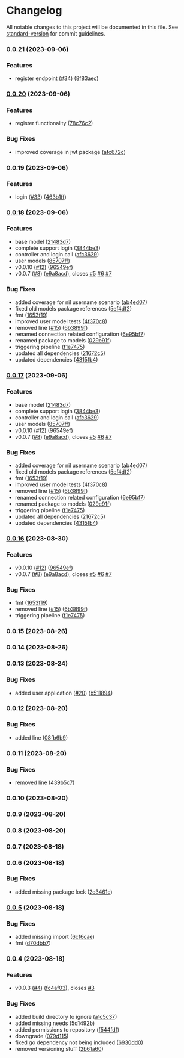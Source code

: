 # Changelog

All notable changes to this project will be documented in this file. See [standard-version](https://github.com/conventional-changelog/standard-version) for commit guidelines.

### 0.0.21 (2023-09-06)


### Features

* register endpoint ([#34](https://github.com/hawks-atlanta/authentication-go/issues/34)) ([8f83aec](https://github.com/hawks-atlanta/authentication-go/commit/8f83aec83444407f51bd6417f0f68379b6465171))

### [0.0.20](https://github.com/hawks-atlanta/authentication-go/compare/v0.0.19...v0.0.20) (2023-09-06)


### Features

* register functionality ([78c76c2](https://github.com/hawks-atlanta/authentication-go/commit/78c76c2e54244bcdfdac882e5a9f1e83bbcb113c))


### Bug Fixes

* improved coverage in jwt package ([afc672c](https://github.com/hawks-atlanta/authentication-go/commit/afc672cba46d0b46408c59eff0032474b0ec256f))

### 0.0.19 (2023-09-06)


### Features

* login ([#33](https://github.com/hawks-atlanta/authentication-go/issues/33)) ([463b1ff](https://github.com/hawks-atlanta/authentication-go/commit/463b1ff9d78f197c7d02e282a755a636cf7d378f))

### [0.0.18](https://github.com/hawks-atlanta/authentication-go/compare/v0.0.5...v0.0.18) (2023-09-06)


### Features

* base model ([21483d7](https://github.com/hawks-atlanta/authentication-go/commit/21483d757ac37a68088b7b7f0cd1c3a964f747f6))
* complete support login ([3844be3](https://github.com/hawks-atlanta/authentication-go/commit/3844be35b11a169c9bc67a1ef688ec609913975f))
* controller and login call ([afc3629](https://github.com/hawks-atlanta/authentication-go/commit/afc3629797732aadc31a0568f95a557c4865e211))
* user models ([85707ff](https://github.com/hawks-atlanta/authentication-go/commit/85707ff8b23f6b107c5ed959de39c24e1c6e004a))
* v0.0.10 ([#12](https://github.com/hawks-atlanta/authentication-go/issues/12)) ([96549ef](https://github.com/hawks-atlanta/authentication-go/commit/96549eff4bb24932dec1fca949692bf5efe1395d))
* v0.0.7 ([#8](https://github.com/hawks-atlanta/authentication-go/issues/8)) ([e9a8acd](https://github.com/hawks-atlanta/authentication-go/commit/e9a8acdf6d14be40ed3c05f62b71de28bab8ad83)), closes [#5](https://github.com/hawks-atlanta/authentication-go/issues/5) [#6](https://github.com/hawks-atlanta/authentication-go/issues/6) [#7](https://github.com/hawks-atlanta/authentication-go/issues/7)


### Bug Fixes

* added coverage for nil username scenario ([ab4ed07](https://github.com/hawks-atlanta/authentication-go/commit/ab4ed079ec800b8d47474a346a889c1bb8758683))
* fixed old models package references ([5ef4df2](https://github.com/hawks-atlanta/authentication-go/commit/5ef4df24e3b9a2be68a2b0bfa645fad1c98fb655))
* fmt ([1653f19](https://github.com/hawks-atlanta/authentication-go/commit/1653f198fcbed059d14a657afe3b553983e5f531))
* improved user model tests ([4f370c8](https://github.com/hawks-atlanta/authentication-go/commit/4f370c8077d1c04673cbe68b27c8074c4b166b1f))
* removed line ([#15](https://github.com/hawks-atlanta/authentication-go/issues/15)) ([6b3899f](https://github.com/hawks-atlanta/authentication-go/commit/6b3899f5c8a3da1f15c0522b452f5dc5a326a601))
* renamed connection related configuration ([6e95bf7](https://github.com/hawks-atlanta/authentication-go/commit/6e95bf78f8c3a96bbfd19862604b1d641e04e467))
* renamed package to models ([029e91f](https://github.com/hawks-atlanta/authentication-go/commit/029e91f4cbcf5cd44013641915e7f4097328e59f))
* triggering pipeline ([f1e7475](https://github.com/hawks-atlanta/authentication-go/commit/f1e7475f6d5595c5bcc656136ef6093ff647dcfc))
* updated all dependencies ([21672c5](https://github.com/hawks-atlanta/authentication-go/commit/21672c5ecedd212f4f0f8ee2f128f646f4969cb4))
* updated dependencies ([4315fb4](https://github.com/hawks-atlanta/authentication-go/commit/4315fb40ff7d44701d54ee3424d430c74e3d9daf))

### [0.0.17](https://github.com/hawks-atlanta/authentication-go/compare/v0.0.5...v0.0.17) (2023-09-06)


### Features

* base model ([21483d7](https://github.com/hawks-atlanta/authentication-go/commit/21483d757ac37a68088b7b7f0cd1c3a964f747f6))
* complete support login ([3844be3](https://github.com/hawks-atlanta/authentication-go/commit/3844be35b11a169c9bc67a1ef688ec609913975f))
* controller and login call ([afc3629](https://github.com/hawks-atlanta/authentication-go/commit/afc3629797732aadc31a0568f95a557c4865e211))
* user models ([85707ff](https://github.com/hawks-atlanta/authentication-go/commit/85707ff8b23f6b107c5ed959de39c24e1c6e004a))
* v0.0.10 ([#12](https://github.com/hawks-atlanta/authentication-go/issues/12)) ([96549ef](https://github.com/hawks-atlanta/authentication-go/commit/96549eff4bb24932dec1fca949692bf5efe1395d))
* v0.0.7 ([#8](https://github.com/hawks-atlanta/authentication-go/issues/8)) ([e9a8acd](https://github.com/hawks-atlanta/authentication-go/commit/e9a8acdf6d14be40ed3c05f62b71de28bab8ad83)), closes [#5](https://github.com/hawks-atlanta/authentication-go/issues/5) [#6](https://github.com/hawks-atlanta/authentication-go/issues/6) [#7](https://github.com/hawks-atlanta/authentication-go/issues/7)


### Bug Fixes

* added coverage for nil username scenario ([ab4ed07](https://github.com/hawks-atlanta/authentication-go/commit/ab4ed079ec800b8d47474a346a889c1bb8758683))
* fixed old models package references ([5ef4df2](https://github.com/hawks-atlanta/authentication-go/commit/5ef4df24e3b9a2be68a2b0bfa645fad1c98fb655))
* fmt ([1653f19](https://github.com/hawks-atlanta/authentication-go/commit/1653f198fcbed059d14a657afe3b553983e5f531))
* improved user model tests ([4f370c8](https://github.com/hawks-atlanta/authentication-go/commit/4f370c8077d1c04673cbe68b27c8074c4b166b1f))
* removed line ([#15](https://github.com/hawks-atlanta/authentication-go/issues/15)) ([6b3899f](https://github.com/hawks-atlanta/authentication-go/commit/6b3899f5c8a3da1f15c0522b452f5dc5a326a601))
* renamed connection related configuration ([6e95bf7](https://github.com/hawks-atlanta/authentication-go/commit/6e95bf78f8c3a96bbfd19862604b1d641e04e467))
* renamed package to models ([029e91f](https://github.com/hawks-atlanta/authentication-go/commit/029e91f4cbcf5cd44013641915e7f4097328e59f))
* triggering pipeline ([f1e7475](https://github.com/hawks-atlanta/authentication-go/commit/f1e7475f6d5595c5bcc656136ef6093ff647dcfc))
* updated all dependencies ([21672c5](https://github.com/hawks-atlanta/authentication-go/commit/21672c5ecedd212f4f0f8ee2f128f646f4969cb4))
* updated dependencies ([4315fb4](https://github.com/hawks-atlanta/authentication-go/commit/4315fb40ff7d44701d54ee3424d430c74e3d9daf))

### [0.0.16](https://github.com/hawks-atlanta/authentication-go/compare/v0.0.5...v0.0.16) (2023-08-30)


### Features

* v0.0.10 ([#12](https://github.com/hawks-atlanta/authentication-go/issues/12)) ([96549ef](https://github.com/hawks-atlanta/authentication-go/commit/96549eff4bb24932dec1fca949692bf5efe1395d))
* v0.0.7 ([#8](https://github.com/hawks-atlanta/authentication-go/issues/8)) ([e9a8acd](https://github.com/hawks-atlanta/authentication-go/commit/e9a8acdf6d14be40ed3c05f62b71de28bab8ad83)), closes [#5](https://github.com/hawks-atlanta/authentication-go/issues/5) [#6](https://github.com/hawks-atlanta/authentication-go/issues/6) [#7](https://github.com/hawks-atlanta/authentication-go/issues/7)


### Bug Fixes

* fmt ([1653f19](https://github.com/hawks-atlanta/authentication-go/commit/1653f198fcbed059d14a657afe3b553983e5f531))
* removed line ([#15](https://github.com/hawks-atlanta/authentication-go/issues/15)) ([6b3899f](https://github.com/hawks-atlanta/authentication-go/commit/6b3899f5c8a3da1f15c0522b452f5dc5a326a601))
* triggering pipeline ([f1e7475](https://github.com/hawks-atlanta/authentication-go/commit/f1e7475f6d5595c5bcc656136ef6093ff647dcfc))

### 0.0.15 (2023-08-26)

### 0.0.14 (2023-08-26)

### 0.0.13 (2023-08-24)


### Bug Fixes

* added user application ([#20](https://github.com/hawks-atlanta/authentication-go/issues/20)) ([b511894](https://github.com/hawks-atlanta/authentication-go/commit/b511894c4ebab07f4a241bf33363763c456b2d00))

### 0.0.12 (2023-08-20)


### Bug Fixes

* added line ([08fb6b9](https://github.com/hawks-atlanta/authentication-go/commit/08fb6b935fd59f6425763a35d6a7256ee53093e3))

### 0.0.11 (2023-08-20)


### Bug Fixes

* removed line ([439b5c7](https://github.com/hawks-atlanta/authentication-go/commit/439b5c7d9aba92b5a1ec787561aa924d26d01222))

### 0.0.10 (2023-08-20)

### 0.0.9 (2023-08-20)

### 0.0.8 (2023-08-20)

### 0.0.7 (2023-08-18)

### 0.0.6 (2023-08-18)


### Bug Fixes

* added missing package lock ([2e3461e](https://github.com/hawks-atlanta/authentication-go/commit/2e3461e4bb63b806a12933ea1ab3f40e8af59b26))

### [0.0.5](https://github.com/hawks-atlanta/authentication-go/compare/v0.0.4...v0.0.5) (2023-08-18)


### Bug Fixes

* added missing import ([6cf6cae](https://github.com/hawks-atlanta/authentication-go/commit/6cf6caeaf501d347b2b034a80a277c105d141f68))
* fmt ([d70dbb7](https://github.com/hawks-atlanta/authentication-go/commit/d70dbb786811537fb07602cf8f644e00aa81dd2d))

### 0.0.4 (2023-08-18)


### Features

* v0.0.3 ([#4](https://github.com/hawks-atlanta/authentication-go/issues/4)) ([fc4af03](https://github.com/hawks-atlanta/authentication-go/commit/fc4af036fb90774be7de61cb857519cdd26da776)), closes [#3](https://github.com/hawks-atlanta/authentication-go/issues/3)


### Bug Fixes

* added build directory to ignore ([a1c5c37](https://github.com/hawks-atlanta/authentication-go/commit/a1c5c37eb777ed17ed71b32c8aafac84d7a1c5f3))
* added missing needs ([5d1492b](https://github.com/hawks-atlanta/authentication-go/commit/5d1492b2b088a1e13a3d249281da1b05462bdf76))
* added permissions to repository ([f544fdf](https://github.com/hawks-atlanta/authentication-go/commit/f544fdf7d3e1cbc4f7feedf82553f27728f22b33))
* downgrade ([079d115](https://github.com/hawks-atlanta/authentication-go/commit/079d11592848882395dc47a63a1b9349207edfa5))
* fixed go dependency not being included ([6930dd0](https://github.com/hawks-atlanta/authentication-go/commit/6930dd05984b37a98d7bb4eccffcac16d05218b7))
* removed versioning stuff ([2b61a60](https://github.com/hawks-atlanta/authentication-go/commit/2b61a60ff35c66afffbd1654948e888f486d3ea4))
